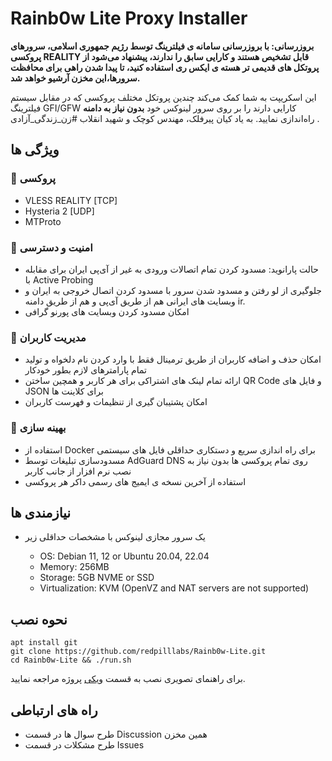 # Rainb0w Lite Proxy Installer

**بروزرسانی: با بروزرسانی سامانه ی فیلترینگ توسط رژیم جمهوری اسلامی، سرورهای پروکسی REALITY قابل تشخیص هستند و کارایی سابق را ندارند، پیشنهاد می‌شود از پروتکل های قدیمی تر هسته ی ایکس ری استفاده کنید، تا پیدا شدن راهی برای محافظت سرورها،‌این مخزن آرشیو خواهد شد.**

این اسکریپت به شما کمک می‌کند چندین پروتکل مختلف پروکسی که در مقابل سیستم فیلترینگ GFI/GFW کارایی دارند را  بر روی سرور لینوکس خود **بدون نیاز به دامنه** راه‌اندازی نمایید. به یاد کیان پیرفلک، مهندس کوچک و شهید انقلاب #زن_زندگی_آزادی .

## ویژگی ها

### 🚀 پروکسی

- VLESS REALITY [TCP]
- Hysteria 2 [UDP]
- MTProto

### 🔑 امنیت و دسترسی

- حالت پارانوید: مسدود کردن تمام اتصالات ورودی به غیر از آی‌پی ایران برای مقابله با Active Probing
- جلوگیری از لو رفتن و مسدود شدن سرور با مسدود کردن اتصال خروجی به ایران و وبسایت های ایرانی هم از طریق آی‌پی و هم از طریق دامنه ir.
- امکان مسدود کردن وبسایت های پورنو گرافی

### 👥 مدیریت کاربران

- امکان حذف و اضافه کاربران از طریق ترمینال فقط با وارد کردن نام دلخواه و تولید تمام پارامترهای لازم بطور خودکار
- ارائه تمام لینک های اشتراکی برای هر کاربر و همچین ساختن  QR Code و فایل های JSON برای کلاینت ها
- امکان پشتیبان گیری از تنظیمات و فهرست کاربران

### 📐 بهینه سازی

- استفاده از Docker برای راه اندازی سریع و دستکاری حداقلی فایل های سیستمی
- مسدودسازی تبلیغات توسط AdGuard DNS روی تمام پروکسی ها بدون نیاز به نصب نرم افزار از جانب کاربر
- استفاده از آخرین نسخه ی ایمیج های رسمی داکر هر پروکسی

## نیازمندی ها

- یک سرور مجازی لینوکس با مشخصات حداقلی زیر

  - OS: Debian 11, 12 or Ubuntu 20.04, 22.04
  - Memory: 256MB
  - Storage: 5GB NVME or SSD
  - Virtualization: KVM (OpenVZ and NAT servers are not supported)

## نحوه نصب

```
apt install git
git clone https://github.com/redpilllabs/Rainb0w-Lite.git
cd Rainb0w-Lite && ./run.sh
```

برای راهنمای تصویری نصب به قسمت [ویکی](https://github.com/redpilllabs/Rainb0w-Lite/wiki) پروژه مراجعه نمایید.

## راه های ارتباطی

- طرح سوال ها در قسمت Discussion همین مخزن
- طرح مشکلات در قسمت Issues
